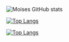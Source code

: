![Moises GitHub stats](https://github-readme-stats.vercel.app/api?username=MoisesTR&count_private=true&show_icons=true&theme=radical)


[![Top Langs](https://github-readme-stats.vercel.app/api/top-langs/?username=MoisesTR&layout=compact)](https://github.com/MoisesTR/github-readme-stats)


[![Top Langs](https://github-readme-stats.vercel.app/api/top-langs/?username=MoisesTR&layout=compact)](https://github.com/MoisesTR/github-readme-stats)
